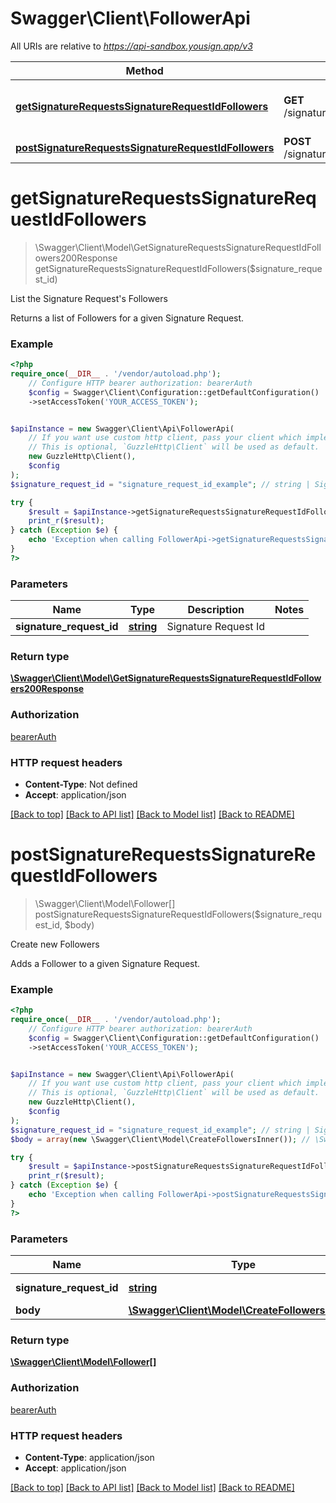 # Swagger\Client\FollowerApi

All URIs are relative to *https://api-sandbox.yousign.app/v3*

Method | HTTP request | Description
------------- | ------------- | -------------
[**getSignatureRequestsSignatureRequestIdFollowers**](FollowerApi.md#getsignaturerequestssignaturerequestidfollowers) | **GET** /signature_requests/{signatureRequestId}/followers | List the Signature Request&#x27;s Followers
[**postSignatureRequestsSignatureRequestIdFollowers**](FollowerApi.md#postsignaturerequestssignaturerequestidfollowers) | **POST** /signature_requests/{signatureRequestId}/followers | Create new Followers

# **getSignatureRequestsSignatureRequestIdFollowers**
> \Swagger\Client\Model\GetSignatureRequestsSignatureRequestIdFollowers200Response getSignatureRequestsSignatureRequestIdFollowers($signature_request_id)

List the Signature Request's Followers

Returns a list of Followers for a given Signature Request.

### Example
```php
<?php
require_once(__DIR__ . '/vendor/autoload.php');
    // Configure HTTP bearer authorization: bearerAuth
    $config = Swagger\Client\Configuration::getDefaultConfiguration()
    ->setAccessToken('YOUR_ACCESS_TOKEN');


$apiInstance = new Swagger\Client\Api\FollowerApi(
    // If you want use custom http client, pass your client which implements `GuzzleHttp\ClientInterface`.
    // This is optional, `GuzzleHttp\Client` will be used as default.
    new GuzzleHttp\Client(),
    $config
);
$signature_request_id = "signature_request_id_example"; // string | Signature Request Id

try {
    $result = $apiInstance->getSignatureRequestsSignatureRequestIdFollowers($signature_request_id);
    print_r($result);
} catch (Exception $e) {
    echo 'Exception when calling FollowerApi->getSignatureRequestsSignatureRequestIdFollowers: ', $e->getMessage(), PHP_EOL;
}
?>
```

### Parameters

Name | Type | Description  | Notes
------------- | ------------- | ------------- | -------------
 **signature_request_id** | [**string**](../Model/.md)| Signature Request Id |

### Return type

[**\Swagger\Client\Model\GetSignatureRequestsSignatureRequestIdFollowers200Response**](../Model/GetSignatureRequestsSignatureRequestIdFollowers200Response.md)

### Authorization

[bearerAuth](../../README.md#bearerAuth)

### HTTP request headers

 - **Content-Type**: Not defined
 - **Accept**: application/json

[[Back to top]](#) [[Back to API list]](../../README.md#documentation-for-api-endpoints) [[Back to Model list]](../../README.md#documentation-for-models) [[Back to README]](../../README.md)

# **postSignatureRequestsSignatureRequestIdFollowers**
> \Swagger\Client\Model\Follower[] postSignatureRequestsSignatureRequestIdFollowers($signature_request_id, $body)

Create new Followers

Adds a Follower to a given Signature Request.

### Example
```php
<?php
require_once(__DIR__ . '/vendor/autoload.php');
    // Configure HTTP bearer authorization: bearerAuth
    $config = Swagger\Client\Configuration::getDefaultConfiguration()
    ->setAccessToken('YOUR_ACCESS_TOKEN');


$apiInstance = new Swagger\Client\Api\FollowerApi(
    // If you want use custom http client, pass your client which implements `GuzzleHttp\ClientInterface`.
    // This is optional, `GuzzleHttp\Client` will be used as default.
    new GuzzleHttp\Client(),
    $config
);
$signature_request_id = "signature_request_id_example"; // string | Signature Request Id
$body = array(new \Swagger\Client\Model\CreateFollowersInner()); // \Swagger\Client\Model\CreateFollowersInner[] | 

try {
    $result = $apiInstance->postSignatureRequestsSignatureRequestIdFollowers($signature_request_id, $body);
    print_r($result);
} catch (Exception $e) {
    echo 'Exception when calling FollowerApi->postSignatureRequestsSignatureRequestIdFollowers: ', $e->getMessage(), PHP_EOL;
}
?>
```

### Parameters

Name | Type | Description  | Notes
------------- | ------------- | ------------- | -------------
 **signature_request_id** | [**string**](../Model/.md)| Signature Request Id |
 **body** | [**\Swagger\Client\Model\CreateFollowersInner[]**](../Model/CreateFollowersInner.md)|  | [optional]

### Return type

[**\Swagger\Client\Model\Follower[]**](../Model/Follower.md)

### Authorization

[bearerAuth](../../README.md#bearerAuth)

### HTTP request headers

 - **Content-Type**: application/json
 - **Accept**: application/json

[[Back to top]](#) [[Back to API list]](../../README.md#documentation-for-api-endpoints) [[Back to Model list]](../../README.md#documentation-for-models) [[Back to README]](../../README.md)

